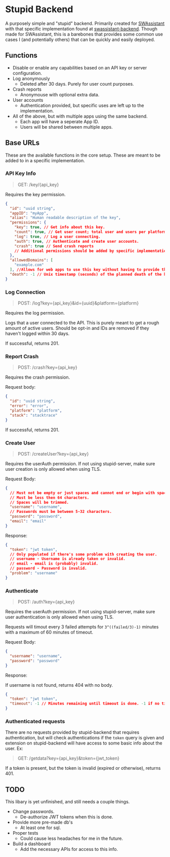 # Stupid Backend

A purposely simple and "stupid" backend. Primarily created for [SWAssistant](https://github.com/CalebQ42/SWAssistant) with that specific implementation found at [swassistant-backend](https://github.com/CalebQ42/swassistant-backend). Though made for SWAssistant, this is a barebones that provides some common use cases I (and potentially others) that can be quickly and easily deployed.

## Functions

- Disable or enable any capabilities based on an API key or server configuration.
- Log anonymously
  - Deleted after 30 days. Purely for user count purposes.
- Crash reports
  - Anonymouse with optional extra data.
- User accounts
  - Authentication provided, but specific uses are left up to the implementation.
- All of the above, but with multiple apps using the same backend.
  - Each app will have a seperate App ID.
  - Users will be shared between multiple apps.

## Base URLs

These are the available functions in the core setup. These are meant to be added to in a specific implementation.

### API Key Info

> GET: /key/{api_key}

Requires the key permission.

```json
{
  "id": "uuid string",
  "appID": "myApp",
  "alias": "Human readable description of the key",
  "permissions": {
    "key": true, // Get info about this key.
    "count": true, // Get user count; total user and users per platform
    "log": true, // Log a user connecting.
    "auth": true, // Authenticate and create user accounts.
    "crash": true // Send crash reports
    // Additional permissions should be added by specific implementations.
  },
  "allowedDomains": [
    "example.com"
  ], //Allows for web apps to use this key without having to provide the key.
  "death": -1 // Unix timestamp (seconds) of the planned death of the key. Keys can be expired at any time without warning. -1 indicates no intended death time.
}
```

### Log Connection

> POST: /log?key={api_key}&id={uuid}&platform={platform}

Requires the log permission.

Logs that a user connected to the API. This is purely meant to get a rough amount of active users. Should be opt-in and IDs are removed if they haven't logged within 30 days.

If successful, returns 201.

### Report Crash

> POST: /crash?key={api_key}

Requires the crash permission.

Request body:

```JSON
{
  "id": "uuid string",
  "error": "error",
  "platform": "platform",
  "stack": "stacktrace"
}
```

If successful, returns 201.

### Create User

> POST: /createUser?key={api_key}

Requires the userAuth permission. If not using stupid-server, make sure user creation is only allowed when using TLS.

Request Body:

```JSON
{
  // Must not be empty or just spaces and cannot end or begin with spaces.
  // Must be less then 64 characters.
  // Spaces will be trimmed.
  "username": "username",
  // Passwords must be between 5-32 characters.
  "password": "password",
  "email": "email"
}
```

Response:

```JSON
{
  "token": "jwt token",
  // Only populated if there's some problem with creating the user.
  // username - Username is already taken or invalid.
  // email - email is (probably) invalid.
  // password - Password is invalid.
  "problem": "username"
}
```

### Authenticate

> POST: /auth?key={api_key}

Requires the userAuth permission. If not using stupid-server, make sure user authentication is only allowed when using TLS.

Requests will timout every 3 failed attempts for `3^((failed/3)-1)` minutes with a maximum of 60 minutes of timeout.

Request Body:

```JSON
{
  "username": "username",
  "password": "password"
}
```

Response:

If username is not found, returns 404 with no body.

```JSON
{
  "token": "jwt token",
  "timeout": -1 // Minutes remaining until timeout is done. -1 if no timeout.
}
```

### Authenticated requests

There are no requests provided by stupid-backend that requires authentication, but will check authentications if the `token` query is given and extension on stupid-backend will have access to some basic info about the user. Ex:

> GET: /getdata?key={api_key}&token={jwt_token}

If a token is present, but the token is invalid (expired or otherwise), returns 401.

## TODO

This libary is yet unfinished, and still needs a couple things.

- Change passwords.
  - De-authorize JWT tokens when this is done.
- Provide more pre-made db's
  - At least one for sql.
- Proper tests
  - Could cause less headaches for me in the future.
- Build a dashboard
  - Add the necessary APIs for access to this info.

